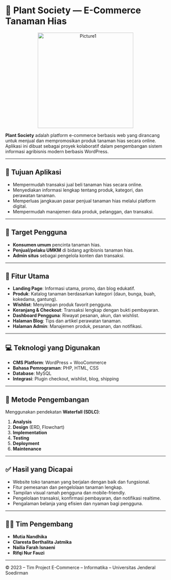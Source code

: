 # 🌿 Plant Society — E-Commerce Tanaman Hias

<p align="center">
  <img src="https://github.com/user-attachments/assets/ab589973-d04a-4114-a120-b1b61920354c" alt="Picture1" width="300"/>
</p>

**Plant Society** adalah platform e-commerce berbasis web yang dirancang untuk menjual dan mempromosikan produk tanaman hias secara online.  
Aplikasi ini dibuat sebagai proyek kolaboratif dalam pengembangan sistem informasi agribisnis modern berbasis WordPress.

---

## 🎯 Tujuan Aplikasi

- Mempermudah transaksi jual beli tanaman hias secara online.
- Menyediakan informasi lengkap tentang produk, kategori, dan perawatan tanaman.
- Memperluas jangkauan pasar penjual tanaman hias melalui platform digital.
- Mempermudah manajemen data produk, pelanggan, dan transaksi.

---

## 👥 Target Pengguna

- **Konsumen umum** pencinta tanaman hias.  
- **Penjual/pelaku UMKM** di bidang agribisnis tanaman hias.  
- **Admin situs** sebagai pengelola konten dan transaksi.

---

## 🧩 Fitur Utama

- **Landing Page**: Informasi utama, promo, dan blog edukatif.
- **Produk**: Katalog tanaman berdasarkan kategori (daun, bunga, buah, kokedama, gantung).
- **Wishlist**: Menyimpan produk favorit pengguna.
- **Keranjang & Checkout**: Transaksi lengkap dengan bukti pembayaran.
- **Dashboard Pengguna**: Riwayat pesanan, akun, dan wishlist.
- **Halaman Blog**: Tips dan artikel perawatan tanaman.
- **Halaman Admin**: Manajemen produk, pesanan, dan notifikasi.

---

## 💻 Teknologi yang Digunakan

- **CMS Platform**: WordPress + WooCommerce  
- **Bahasa Pemrograman**: PHP, HTML, CSS  
- **Database**: MySQL  
- **Integrasi**: Plugin checkout, wishlist, blog, shipping

---

## 🔧 Metode Pengembangan

Menggunakan pendekatan **Waterfall (SDLC)**:  
1. **Analysis**  
2. **Design** (ERD, Flowchart)  
3. **Implementation**  
4. **Testing**  
5. **Deployment**  
6. **Maintenance**

---

## ✅ Hasil yang Dicapai

- Website toko tanaman yang berjalan dengan baik dan fungsional.
- Fitur pemesanan dan pengelolaan tanaman lengkap.
- Tampilan visual ramah pengguna dan mobile-friendly.
- Pengelolaan transaksi, konfirmasi pembayaran, dan notifikasi realtime.
- Pengalaman belanja yang efisien dan nyaman bagi pengguna.

---

## 🧑‍💻 Tim Pengembang

- **Mutia Nandhika**  
- **Claresta Berthalita Jatmika**  
- **Nailia Farah Isnaeni**  
- **Rifqi Nur Fauzi**

---

© 2023 – Tim Project E-Commerce – Informatika – Universitas Jenderal Soedirman
